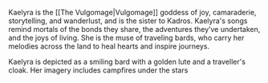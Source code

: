 Kaelyra is the [[The Vulgomage|Vulgomage]] goddess of joy, camaraderie, storytelling, and wanderlust, and is the sister to Kadros. Kaelyra's songs remind mortals of the bonds they share, the adventures they’ve undertaken, and the joys of living. She is the muse of traveling bards, who carry her melodies across the land to heal hearts and inspire journeys.

Kaelyra is depicted as a smiling bard with a golden lute and a traveller's cloak. Her imagery includes campfires under the stars